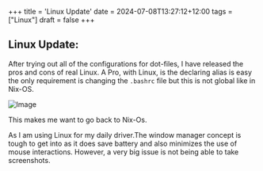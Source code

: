 +++
title = 'Linux Update'
date = 2024-07-08T13:27:12+12:00
tags = ["Linux"]
draft = false
+++

## Linux Update:
After trying out all of the configurations for dot-files, I have released the pros and cons of real Linux. A Pro, with Linux, is the declaring alias is easy the only requirement is changing the ```.bashrc``` file but this is not global like in Nix-OS. 

![Image](Limitation.png)

This makes me want to go back to Nix-Os. 

As I am using Linux for my daily driver.The window manager concept is tough to get into as it does save battery and also minimizes the use of mouse interactions. However, a very big issue is not being able to take screenshots.
